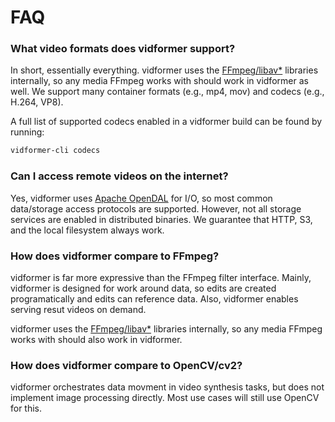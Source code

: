 # FAQ

### What video formats does vidformer support?

In short, essentially everything.
vidformer uses the [FFmpeg/libav*](https://ffmpeg.org/) libraries internally, so any media FFmpeg works with should work in vidformer as well.
We support many container formats (e.g., mp4, mov) and codecs (e.g., H.264, VP8).

A full list of supported codecs enabled in a vidformer build can be found by running:
```bash
vidformer-cli codecs
```

### Can I access remote videos on the internet?

Yes, vidformer uses [Apache OpenDAL](https://opendal.apache.org/) for I/O, so most common data/storage access protocols are supported.
However, not all storage services are enabled in distributed binaries.
We guarantee that HTTP, S3, and the local filesystem always work.

### How does vidformer compare to FFmpeg?

vidformer is far more expressive than the FFmpeg filter interface.
Mainly, vidformer is designed for work around data, so edits are created programatically and edits can reference data.
Also, vidformer enables serving resut videos on demand.

vidformer uses the [FFmpeg/libav*](https://ffmpeg.org/) libraries internally, so any media FFmpeg works with should also work in vidformer.

### How does vidformer compare to OpenCV/cv2?

vidformer orchestrates data movment in video synthesis tasks, but does not implement image processing directly.
Most use cases will still use OpenCV for this.
